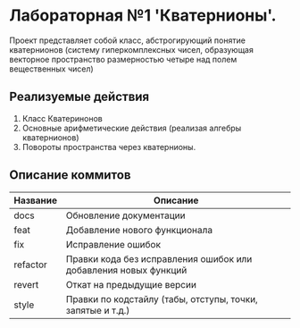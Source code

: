 # Лабораторная №1 'Кватернионы'.

Проект представляет собой класс, абстрогирующий понятие кватернионов (систему гиперкомплексных чисел, образующая векторное пространство размерностью четыре над полем вещественных чисел)

## Реализуемые действия 

1. Класс Кватеринонов
2. Основные арифметические действия (реализая алгебры кватернионов)
3. Повороты пространства через кватернионы.

## Описание коммитов
| Название | Описание |
|----------|----------|
| docs     | Обновление документации|
| feat     | Добавление нового функционала|
| fix      | Исправление ошибок|
|refactor  | Правки кода без исправления ошибок или добавления новых функций|
| revert   | Откат на предыдущие версии |
| style    | Правки по кодстайлу (табы, отступы, точки, запятые и т.д.) |
